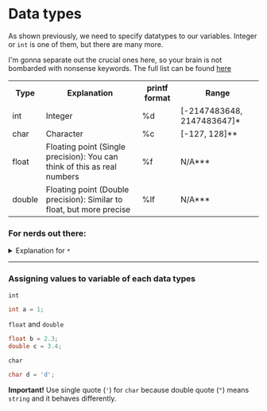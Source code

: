 # Data types

As shown previously, we need to specify datatypes to our variables. Integer or `int` is one of them, but there are many more.

I'm gonna separate out the crucial ones here, so your brain is not bombarded with nonsense keywords. The full list can be found [here](https://en.wikipedia.org/wiki/C_data_types#Main_types)

<table>
    <tr>
        <th>Type</th>
        <th>Explanation</th>
        <th>printf format</th>
        <th>Range</th>
    </tr>
    <tr>
        <td>int</td>
        <td>Integer</td>
        <td>%d</td>
        <td>[-2147483648, 2147483647]*</td>
    </tr>
    <tr>
        <td>char</td>
        <td>Character</td>
        <td>%c</td>
        <td>[-127, 128]**</td>
    </tr>
    <tr>
        <td>float</td>
        <td>Floating point (Single precision): You can think of this as real numbers</td>
        <td>%f</td>
        <td>N/A***</td>
    </tr>
    <tr>
        <td>double</td>
        <td>Floating point (Double precision): Similar to float, but more precise</td>
        <td>%lf</td>
        <td>N/A***</td>
    </tr>
</table>

### For nerds out there:

<details>

<summary>Explanation for <code>*</code></summary>

`*` This depends on the compiler implementation and the CPU architecture

`**` The actual value is in that range, but the characters need to be mapped to ASCII table

`***` The reason that `float` and `double` ranges are `N/A` is that the range actually exists, but it is wildly large and imprecise to go to that such value. The reason behind this is related to how floating point was implemented (by using scientific notation).

*You don't need to fully understand these footnotes. It's about how computer actually operates and you can learn more about it in Computer Architecture.*

</details>

<hr/>

### Assigning values to variable of each data types


`int`
```c
int a = 1;
```

`float` and `double`
```c
float b = 2.3;
double c = 3.4;
```

`char`
```c
char d = 'd';
```

**Important!** Use single quote (`'`) for `char` because double quote (`"`) means `string` and it behaves differently.